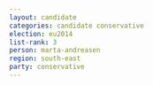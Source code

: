 ```yaml
---
layout: candidate
categories: candidate conservative
election: eu2014
list-rank: 3
person: marta-andreasen
region: south-east
party: conservative
---
```

